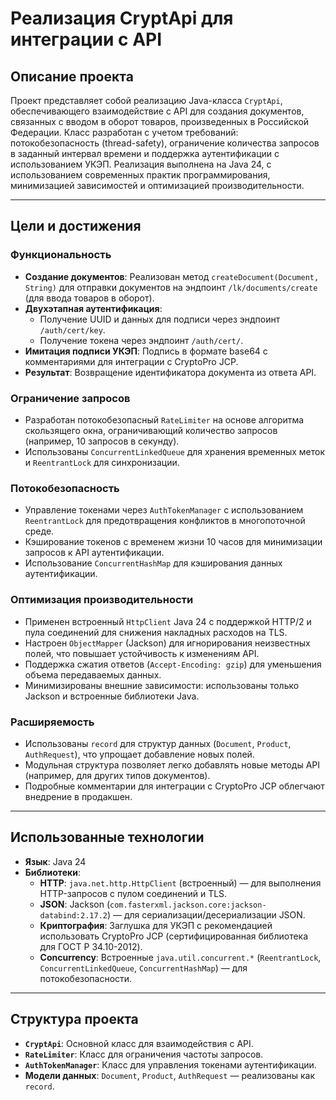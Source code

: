 # Реализация CryptApi для интеграции с API

## Описание проекта

Проект представляет собой реализацию Java-класса `CryptApi`, обеспечивающего взаимодействие с API для создания документов, связанных с вводом в оборот товаров, произведенных в Российской Федерации. Класс разработан с учетом требований: потокобезопасность (thread-safety), ограничение количества запросов в заданный интервал времени и поддержка аутентификации с использованием УКЭП. Реализация выполнена на Java 24, с использованием современных практик программирования, минимизацией зависимостей и оптимизацией производительности.

---

## Цели и достижения

### Функциональность
- **Создание документов**: Реализован метод `createDocument(Document, String)` для отправки документов на эндпоинт `/lk/documents/create` (для ввода товаров в оборот).
- **Двухэтапная аутентификация**:
  - Получение UUID и данных для подписи через эндпоинт `/auth/cert/key`.
  - Получение токена через эндпоинт `/auth/cert/`.
- **Имитация подписи УКЭП**: Подпись в формате base64 с комментариями для интеграции с CryptoPro JCP.
- **Результат**: Возвращение идентификатора документа из ответа API.

### Ограничение запросов
- Разработан потокобезопасный `RateLimiter` на основе алгоритма скользящего окна, ограничивающий количество запросов (например, 10 запросов в секунду).
- Использованы `ConcurrentLinkedQueue` для хранения временных меток и `ReentrantLock` для синхронизации.

### Потокобезопасность
- Управление токенами через `AuthTokenManager` с использованием `ReentrantLock` для предотвращения конфликтов в многопоточной среде.
- Кэширование токенов с временем жизни 10 часов для минимизации запросов к API аутентификации.
- Использование `ConcurrentHashMap` для кэширования данных аутентификации.

### Оптимизация производительности
- Применен встроенный `HttpClient` Java 24 с поддержкой HTTP/2 и пула соединений для снижения накладных расходов на TLS.
- Настроен `ObjectMapper` (Jackson) для игнорирования неизвестных полей, что повышает устойчивость к изменениям API.
- Поддержка сжатия ответов (`Accept-Encoding: gzip`) для уменьшения объема передаваемых данных.
- Минимизированы внешние зависимости: использованы только Jackson и встроенные библиотеки Java.

### Расширяемость
- Использованы `record` для структур данных (`Document`, `Product`, `AuthRequest`), что упрощает добавление новых полей.
- Модульная структура позволяет легко добавлять новые методы API (например, для других типов документов).
- Подробные комментарии для интеграции с CryptoPro JCP облегчают внедрение в продакшен.

---

## Использованные технологии

- **Язык**: Java 24
- **Библиотеки**:
  - **HTTP**: `java.net.http.HttpClient` (встроенный) — для выполнения HTTP-запросов с пулом соединений и TLS.
  - **JSON**: Jackson (`com.fasterxml.jackson.core:jackson-databind:2.17.2`) — для сериализации/десериализации JSON.
  - **Криптография**: Заглушка для УКЭП с рекомендацией использовать CryptoPro JCP (сертифицированная библиотека для ГОСТ Р 34.10-2012).
  - **Concurrency**: Встроенные `java.util.concurrent.*` (`ReentrantLock`, `ConcurrentLinkedQueue`, `ConcurrentHashMap`) — для потокобезопасности.

---

## Структура проекта

- **`CryptApi`**: Основной класс для взаимодействия с API.
- **`RateLimiter`**: Класс для ограничения частоты запросов.
- **`AuthTokenManager`**: Класс для управления токенами аутентификации.
- **Модели данных**: `Document`, `Product`, `AuthRequest` — реализованы как `record`.
